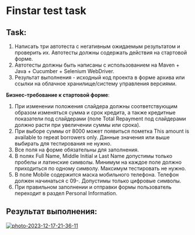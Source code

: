 # Finstar test task
## Task:
1.	Написать три автотеста с негативным ожидаемым результатом и проверить их. Автотесты должны содержать действия на стартовой форме.
2.	Автотесты должны быть написаны с использованием на Maven + Java + Cucumber + Selenium WebDriver.
3.	Результат выполнения - исходный код проекта в форме архива или ссылки на облачное хранилище/систему управления версиями. 

**Бизнес-требование к стартовой форме**:
1.	При изменении положения слайдера должны соответствующим образом изменяться сумма и срок кредита, а также кредитные показатели под слайдерами (поле Total Repayment под слайдерами должно расти при увеличении суммы или срока). 
2.	При выборе суммы от 8000 может появиться пометка This amount is available to repeat borrowers only. Данные значения или выше выбирать для тестирования не нужно. 
3.	Все поля на форме обязательны для заполнения.
4.	В полях Full Name, Middle Initial и Last Name допустимы только пробелы и латинские символы. Минимум на каждое поле должно приходиться по одному символу. Максимум тестировать не нужно.
5.	В поле Mobile содержится маска мобильного телефона. Телефон должен начинаться с 09-. Допустимы только цифровые символы.
6.	При правильном заполнении и отправки формы пользователь переходит в раздел Personal Information.
## Результат выполнения:
<a href="https://ibb.co/j5DC6D3"><img src="https://i.ibb.co/TTtQvtP/photo-2023-12-17-21-36-11.jpg" alt="photo-2023-12-17-21-36-11" border="0"></a>


